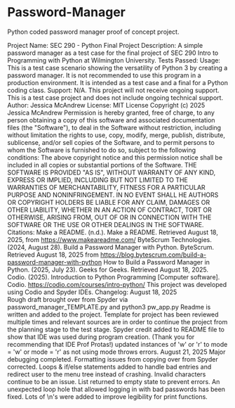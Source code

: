# Password-Manager
Python coded password manager proof of concept project.

Project Name:
SEC 290 - Python Final Project
Description:
A simple password manager as a test case for the final project of SEC 290 Intro to Programming with Python at Wilmington University.
Tests Passed:
Usage:
This is a test case scenario showing the versatility of Python 3 by creating a password manager. It is not recommended to use this program in a production environment. It is intended as a test case and a final for a Python coding class.
Support:
N/A.
This project will not receive ongoing support. This is a test case project and does not include ongoing technical support.
Author:
Jessica McAndrew
License:
MIT License
Copyright (c) 2025 Jessica McAndrew
Permission is hereby granted, free of charge, to any person obtaining a copy of this software and associated documentation files (the "Software"), to deal in the Software without restriction, including without limitation the rights to use, copy, modify, merge, publish, distribute, sublicense, and/or sell copies of the Software, and to permit persons to whom the Software is furnished to do so, subject to the following conditions:
The above copyright notice and this permission notice shall be included in all copies or substantial portions of the Software.
THE SOFTWARE IS PROVIDED "AS IS", WITHOUT WARRANTY OF ANY KIND, EXPRESS OR IMPLIED, INCLUDING BUT NOT LIMITED TO THE WARRANTIES OF MERCHANTABILITY, FITNESS FOR A PARTICULAR PURPOSE AND NONINFRINGEMENT. IN NO EVENT SHALL HE AUTHORS OR COPYRIGHT HOLDERS BE LIABLE FOR ANY CLAIM, DAMAGES OR OTHER  LIABILITY, WHETHER IN AN ACTION OF CONTRACT, TORT OR OTHERWISE, ARISING FROM, OUT OF OR IN CONNECTION WITH THE SOFTWARE OR THE USE OR OTHER DEALINGS IN THE SOFTWARE.
Citations:
Make a README. (n.d.). Make a README. Retrieved August 18, 2025, from https://www.makeareadme.com/
ByteScrum Technologies. (2024, August 28). Build a Password Manager with Python. ByteScrum. Retrieved August 18, 2025 from https://blog.bytescrum.com/build-a-password-manager-with-python
How to Build a Password Manager in Python. (2025, July 23). Geeks for Geeks. Retrieved August 18, 2025.
Codio. (2025). Introduction to Python Programming [Computer software]. Codio. https://codio.com/courses/intro-python/
This project was developed using Codio and Spyder IDEs.
Changelog:
August 18, 2025  
Rough draft brought over from Spyder via password_manager_TEMPLATE.py and python3 pw_app.py
Readme is written and added to the project. Template for project has been reviewed multiple times and relevant sources are in order to continue the project from the planning stage to the test stage.
Spyder credit added to README file to show that IDE was used during program creation. (Thank you for recommending that IDE Prof Protas!)
updated instances of 'w' or 'r' to mode = 'w' or mode = 'r' as not using mode throws errors.
August 21, 2025
Major debugging completed. Formatting issues from copying over from Spyder corrected.
Loops & if/else statements added to handle bad entries and redirect user to the menu tree instead of crashing.
Invalid characters continue to be an issue. List returned to empty state to prevent errors.
An unexpected loop hole that allowed logging in with bad passwords has been fixed.
Lots of \n's were added to improve legibility for print functions.
